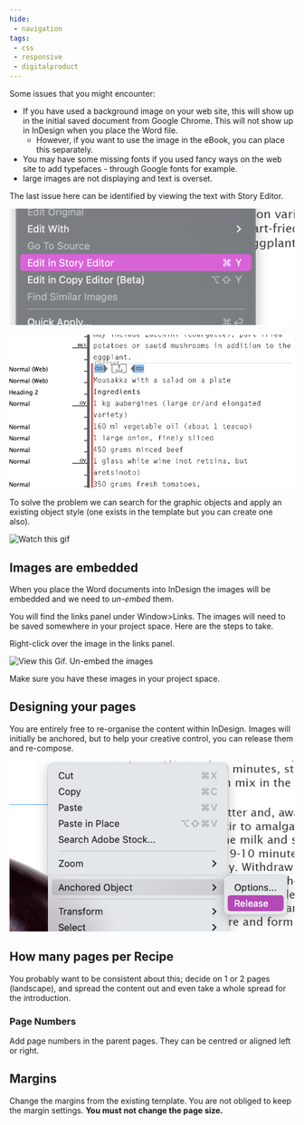 ```yaml
---
hide:
 - navigation
tags:
 - css
 - responsive
 - digitalproduct
---
```


Some issues that you might encounter:

- If you have used a background image on your web site, this will show up in the initial saved document from Google Chrome. This will not show up in InDesign when you place the Word file.
	- However, if you want to use the image in the eBook, you can place this separately.
- You may have some missing fonts if you used fancy ways on the web site to add typefaces - through Google fonts for example.
- large images are not displaying and text is overset.

The last issue here can be identified by viewing the text with Story Editor.

![Story Editor in the edit menu](../../media/Screenshot%202023-03-20%20at%2018.08.57.png)

![See how the text is overset](../../media/Screenshot%202023-03-20%20at%2018.09.19.png)

To solve the problem we can search for the graphic objects and apply an existing object style (one exists in the template but you can create one also).

![Watch this gif](../../media/imagetoobig.gif)

## Images are embedded

When you place the Word documents into InDesign the images will be embedded and we need to _un-embed_ them. 

You will find the links panel under Window>Links. The images will need to be saved somewhere in your project space. Here are the steps to take.

Right-click over the image in the links panel.

![View this Gif. Un-embed the images](../../media/unebedimages.gif)

Make sure you have these images in your project space.

## Designing your pages

You are entirely free to re-organise the content within InDesign. Images will initially be anchored, but to help your creative control, you can release them and re-compose.

![Want to un-anchor?](../../media/Screenshot%202023-03-20%20at%2023.34.18.png)

## How many pages per Recipe

You probably want to be consistent about this; decide on 1 or 2 pages (landscape), and spread the content out and even take a whole spread for the introduction.

### Page Numbers

Add page numbers in the parent pages. They can be centred or aligned left or right.

## Margins

Change the margins from the existing template. You are not obliged to keep the margin settings. **You must not change the page size.**



